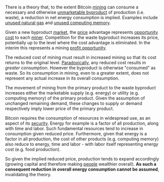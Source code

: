There is a theory that, to the extent Bitcoin [mining](Glossary#mine) can consume a necessary and otherwise [unmarketable byproduct](https://en.m.wikipedia.org/wiki/Waste) of production (i.e. waste), a reduction in net energy consumption is implied. Examples include [unused natural gas](https://en.m.wikipedia.org/wiki/Gas_flare) and [unused computing memory](Proof-of-Memory-Facade).

Given a new byproduct [market](Glossary#market), the [price](Glossary#price) advantage represents [opportunity cost](https://en.wikipedia.org/wiki/Opportunity_cost) to each [miner](Glossary#miner). Competition for the waste byproduct increases its price, potentially up to the level where the cost advantage is eliminated. In the interim this represents a mining [profit opportunity](https://bitcoinist.com/bitcoin-mining-waste-oil-industry).

The reduced cost of mining must result in increased mining so that its cost returns to the original level. [Paradoxically](Efficiency-Paradox), any reduced cost results in *greater* consumption. However the byproduct is otherwise "consumed" as waste. So its consumption in mining, even to a greater extent, does not represent any actual increase in its overall consumption.

The movement of mining from the primary product to the waste byproduct increases either the marketable supply (e.g. energy) or  utility (e.g. computing memory) of the primary product. Given the assumption of unchanged remaining demand, these changes to supply or demand respectively imply lower price of the primary product.

Bitcoin requires the consumption of resources in widespread use, as an aspect of its [security](https://github.com/libbitcoin/libbitcoin-system/wiki/Censorship-Resistance-Property). Energy for example is a factor of all production, along with time and labor. Such fundamental resources tend to increase in consumption given reduced price. Furthermore, given that energy is a factor in all production, the cost of other products (e.g. computing memory) also reduce to energy, time and labor - with labor itself representing energy cost (e.g. food production).

So given the implied reduced price, production tends to expand accordingly (growing capital and therefore making [people](Glossary#person) wealthier overall). **As such a consequent reduction in overall energy consumption cannot be assumed**, invalidating the theory.

